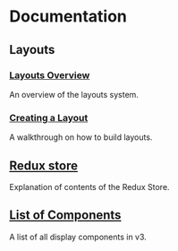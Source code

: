 # Documentation

## Layouts

### [Layouts Overview](LAYOUTS_OVERVIEW.md)

An overview of the layouts system.

### [Creating a Layout](CREATING_LAYOUT_WALKTHROUGH.md)

A walkthrough on how to build layouts.

## [Redux store](../src/redux/REDUX_STORE.md)

Explanation of contents of the Redux Store.

## [List of Components](COMPONENTS.md)

A list of all display components in v3.
